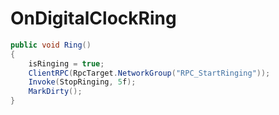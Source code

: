 <Badge type="danger" text="Carbon Compatible"/><Badge type="warning" text="Oxide Compatible"/>
# OnDigitalClockRing
```csharp
public void Ring()
{
	isRinging = true;
	ClientRPC(RpcTarget.NetworkGroup("RPC_StartRinging"));
	Invoke(StopRinging, 5f);
	MarkDirty();
}

```
